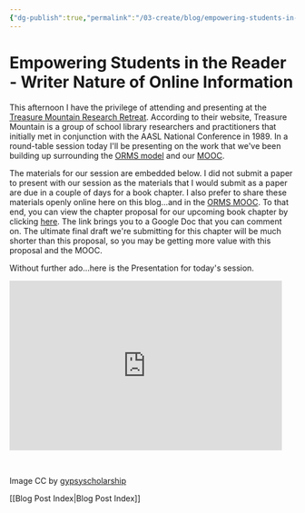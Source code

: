 ```yaml
---
{"dg-publish":true,"permalink":"/03-create/blog/empowering-students-in-the-reader-writer-nature-of-online-information/","title":"Empowering Students in the Reader/Writer Nature of Online Information","tags":["online-collaborative-inquiry","online-content-construction","online-reading-comprehension","orms"]}
---
```


# Empowering Students in the Reader - Writer Nature of Online Information

This afternoon I have the privilege of attending and presenting at the [Treasure Mountain Research Retreat](https://sites.google.com/site/treasuremtresearchretreat/). According to their website, Treasure Mountain is a group of school library researchers and practitioners that initially met in conjunction with the AASL National Conference in 1989. In a round-table session today I'll be presenting on the work that we've been building up surrounding the [ORMS model](http://wiobyrne.com/tag/orms/) and our [MOOC](https://sites.google.com/site/ormsmodel/).

The materials for our session are embedded below. I did not submit a paper to present with our session as the materials that I would submit as a paper are due in a couple of days for a book chapter. I also prefer to share these materials openly online here on this blog...and in the [ORMS MOOC](https://sites.google.com/site/ormsmodel/). To that end, you can view the chapter proposal for our upcoming book chapter by clicking [here](https://docs.google.com/document/d/1DxnqPxbsV7eA0Q2GVJ0w1T9Ex4W1kYr314jS4dX9yWM/edit). The link brings you to a Google Doc that you can comment on. The ultimate final draft we're submitting for this chapter will be much shorter than this proposal, so you may be getting more value with this proposal and the MOOC.

Without further ado...here is the Presentation for today's session.

<iframe src="https://docs.google.com/presentation/d/1uzhSTwpNbOoeLC5614cUS10iT_QXECbXujq5US1ukDw/embed?start=false&amp;loop=false&amp;delayms=3000" height="299" width="480" allowfullscreen="true" frameborder="0"></iframe>

 

Image CC by [gypsyscholarship](http://gypsyscholarship.blogspot.com/2010_03_01_archive.html)

[[Blog Post Index\|Blog Post Index]]
